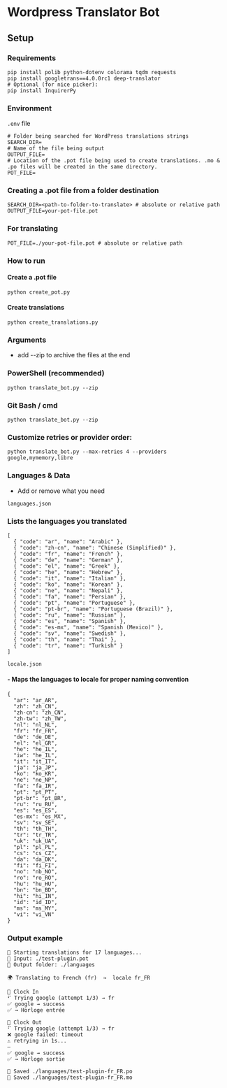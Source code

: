 # Wordpress Translator Bot #

## Setup

### Requirements
```
pip install polib python-dotenv colorama tqdm requests
pip install googletrans==4.0.0rc1 deep-translator
# Optional (for nice picker):
pip install InquirerPy
```

### Environment

``` .env ``` file

```
# Folder being searched for WordPress translations strings
SEARCH_DIR= 
# Name of the file being output
OUTPUT_FILE= 
# Location of the .pot file being used to create translations. .mo & .po files will be created in the same directory.
POT_FILE= 
```

### Creating a .pot file from a folder destination
```
SEARCH_DIR=<path-to-folder-to-translate> # absolute or relative path
OUTPUT_FILE=your-pot-file.pot
```

### For translating
```
POT_FILE=./your-pot-file.pot # absolute or relative path
```

### How to run
#### Create a .pot file
```
python create_pot.py
```
#### Create translations
```
python create_translations.py
```

### Arguments

- add --zip to archive the files at the end

### PowerShell (recommended)
```
python translate_bot.py --zip
```

### Git Bash / cmd
```
python translate_bot.py --zip
```

### Customize retries or provider order:
```
python translate_bot.py --max-retries 4 --providers google,mymemory,libre
```

### Languages & Data
- Add or remove what you need

```
languages.json
```
### Lists the languages you translated
```
[
  { "code": "ar", "name": "Arabic" },
  { "code": "zh-cn", "name": "Chinese (Simplified)" },
  { "code": "fr", "name": "French" },
  { "code": "de", "name": "German" },
  { "code": "el", "name": "Greek" },
  { "code": "he", "name": "Hebrew" },
  { "code": "it", "name": "Italian" },
  { "code": "ko", "name": "Korean" },
  { "code": "ne", "name": "Nepali" },
  { "code": "fa", "name": "Persian" },
  { "code": "pt", "name": "Portuguese" },
  { "code": "pt-br", "name": "Portuguese (Brazil)" },
  { "code": "ru", "name": "Russian" },
  { "code": "es", "name": "Spanish" },
  { "code": "es-mx", "name": "Spanish (Mexico)" },
  { "code": "sv", "name": "Swedish" },
  { "code": "th", "name": "Thai" },
  { "code": "tr", "name": "Turkish" }
]

```

```
locale.json
```
#### - Maps the languages to locale for proper naming convention
```
{
  "ar": "ar_AR",
  "zh": "zh_CN",
  "zh-cn": "zh_CN",
  "zh-tw": "zh_TW",
  "nl": "nl_NL",
  "fr": "fr_FR",
  "de": "de_DE",
  "el": "el_GR",
  "he": "he_IL",
  "iw": "he_IL",
  "it": "it_IT",
  "ja": "ja_JP",
  "ko": "ko_KR",
  "ne": "ne_NP",
  "fa": "fa_IR",
  "pt": "pt_PT",
  "pt-br": "pt_BR",
  "ru": "ru_RU",
  "es": "es_ES",
  "es-mx": "es_MX",
  "sv": "sv_SE",
  "th": "th_TH",
  "tr": "tr_TR",
  "uk": "uk_UA",
  "pl": "pl_PL",
  "cs": "cs_CZ",
  "da": "da_DK",
  "fi": "fi_FI",
  "no": "nb_NO",
  "ro": "ro_RO",
  "hu": "hu_HU",
  "bn": "bn_BD",
  "hi": "hi_IN",
  "id": "id_ID",
  "ms": "ms_MY",
  "vi": "vi_VN"
}

```
### Output example
```
🚀 Starting translations for 17 languages...
📘 Input: ./test-plugin.pot
💾 Output folder: ./languages

🌍 Translating to French (fr)  →  locale fr_FR

🔹 Clock In
⠋ Trying google (attempt 1/3) → fr
✅ google → success
✅ → Horloge entrée

🔹 Clock Out
⠋ Trying google (attempt 1/3) → fr
❌ google failed: timeout
⚠️ retrying in 1s...
—
✅ google → success
✅ → Horloge sortie

💾 Saved ./languages/test-plugin-fr_FR.po
💾 Saved ./languages/test-plugin-fr_FR.mo

```